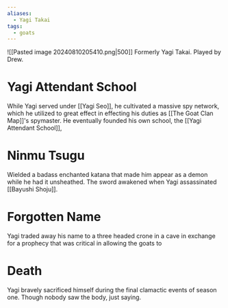 ```yaml
---
aliases:
  - Yagi Takai
tags:
  - goats
---
```

![[Pasted image 20240810205410.png|500]]
Formerly Yagi Takai. Played by Drew.

# Yagi Attendant School
While Yagi served under [[Yagi Seo]], he cultivated a massive spy network, which he utilized to great effect in effecting his duties as [[The Goat Clan Map]]'s spymaster. He eventually founded his own school, the [[Yagi Attendant School]], 
# Ninmu Tsugu
Wielded a badass enchanted katana that made him appear as a demon while he had it unsheathed. The sword awakened when Yagi assassinated [[Bayushi Shoju]].
# Forgotten Name
Yagi traded away his name to a three headed crone in a cave in exchange for a prophecy that was critical in allowing the goats to 
# Death
Yagi bravely sacrificed himself during the final clamactic events of season one. Though nobody saw the body, just saying.

